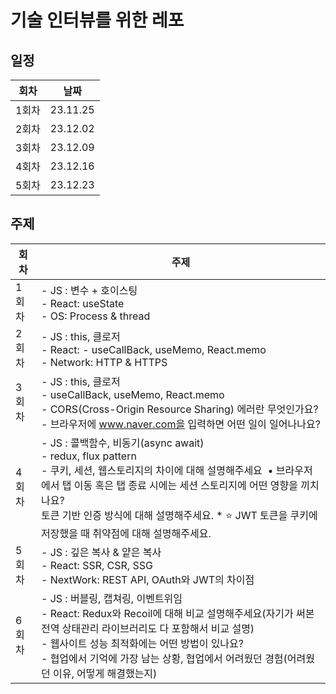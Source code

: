 # 기술 인터뷰를 위한 레포

## 일정

| 회차  | 날짜     |
| ----- | -------- |
| 1회차 | 23.11.25 |
| 2회차 | 23.12.02 |
| 3회차 | 23.12.09 |
| 4회차 | 23.12.16 |
| 5회차 | 23.12.23 |

## 주제
|회차|주제|
|---|---|
|1회차|- JS : 변수 + 호이스팅<br> - React: useState<br> - OS: Process & thread|
|2회차|- JS : this, 클로저<br> - React: - useCallBack, useMemo, React.memo<br> - Network: HTTP & HTTPS|
|3회차|- JS : this, 클로저<br> - useCallBack, useMemo, React.memo<br>- CORS(Cross-Origin Resource Sharing) 에러란 무엇인가요?<br>- 브라우저에 www.naver.com을 입력하면 어떤 일이 일어나나요?|
|4회차|- JS : 콜백함수, 비동기(async await)<br>- redux, flux pattern<br>- 쿠키, 세션, 웹스토리지의 차이에 대해 설명해주세요 	•	브라우저에서 탭 이동 혹은 탭 종료 시에는 세션 스토리지에 어떤 영향을 끼치나요?<br>토큰 기반 인증 방식에 대해 설명해주세요. * ⭐ JWT 토큰을 쿠키에 저장했을 때 취약점에 대해 설명해주세요.|
|5회차|- JS : 깊은 복사 & 얕은 복사<br> - React: SSR, CSR, SSG<br> - NextWork: REST API, OAuth와 JWT의 차이점 |
|6회차|- JS : 버블링, 캡쳐링, 이벤트위임<br/> - React: Redux와 Recoil에 대해 비교 설명해주세요(자기가 써본 전역 상태관리 라이브러리도 다 포함해서 비교 설명)<br/> - 웹사이트 성능 최적화에는 어떤 방법이 있나요?<br /> - 협업에서 기억에 가장 남는 상황, 협업에서 어려웠던 경험(어려웠던 이유, 어떻게 해결했는지)
